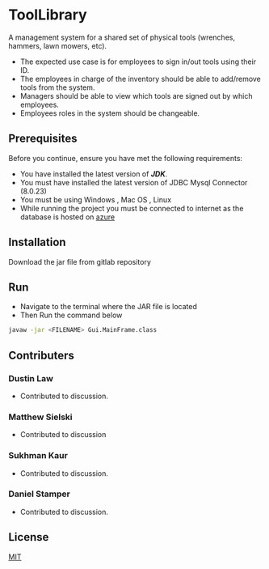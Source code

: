 # ToolLibrary

A management system for a shared set of physical tools (wrenches, hammers, lawn mowers, etc).

* The expected use case is for employees to sign in/out tools using their ID.
* The employees in charge of the inventory should be able to add/remove tools from the system.
* Managers should be able to view which tools are signed out by which employees.
* Employees roles in the system should be changeable.

## Prerequisites

Before you continue, ensure you have met the following requirements:

* You have installed the latest version of _**JDK**_.
* You must have installed the latest version of JDBC Mysql Connector (8.0.23)
* You must be using Windows , Mac OS , Linux
* While running the project you must be connected to internet as the database is hosted on [azure](https://azure.microsoft.com/en-in/)


## Installation  
Download the jar file from gitlab repository


 
## Run
* Navigate to the terminal where the JAR file is located
* Then Run the command below
```bash
javaw -jar <FILENAME> Gui.MainFrame.class 
```

## Contributers
### Dustin Law

* Contributed to discussion.

### Matthew Sielski

* Contributed to discussion

### Sukhman Kaur

* Contributed to discussion.

### Daniel Stamper

* Contributed to discussion.


## License
[MIT](https://choosealicense.com/licenses/mit/)
